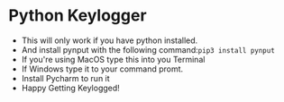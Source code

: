 # Python Keylogger

- This will only work if you have python installed.
-  And install pynput with the following command:``` pip3 install pynput  ```
-  If you're using MacOS type this into you Terminal 
-  If Windows type it to your command promt.
-  Install Pycharm to run it
-  Happy Getting Keylogged!
